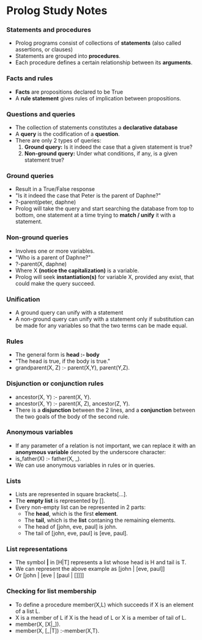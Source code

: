 # Prolog Study Notes

### Statements and procedures
- Prolog programs consist of collections of **statements** (also called assertions, or clauses)
- Statements are grouped into **procedures**. 
- Each procedure defines a certain relationship between its **arguments**.


### Facts and rules
- **Facts** are propositions declared to be True
- A **rule statement** gives rules of implication between propositions.

### Questions and queries
- The collection of statements constitutes a **declarative database**
- A **query** is the codification of a **question**.
- There are only 2 types of queries:
  1. **Ground query:** Is it indeed the case that a given statement is true?
  2. **Non-ground query:** Under what conditions, if any, is a given statement true?


### Ground queries
- Result in a True/False response
- "Is it indeed the case that Peter is the parent of Daphne?"
- ?-parent(peter, daphne)
- Prolog will take the query and start searching the database from top to bottom, one statement at a time trying to **match / unify** it with a statement.


### Non-ground queries
- Involves one or more variables.
- "Who is a parent of Daphne?"
- ?-parent(X, daphne)
- Where X **(notice the capitalization)** is a variable.
- Prolog will seek **instantiation(s)** for variable X, provided any exist, that could make the query succeed.


### Unification
- A ground query can unify with a statement
- A non-ground query can unify with a statement only if substitution can be made for any variables so that the two terms can be made equal.


### Rules
- The general form is **head :- body**
- "The head is true, if the body is true."
- grandparent(X, Z) :- parent(X,Y), parent(Y,Z).


### Disjunction or conjunction rules
- ancestor(X, Y) :- parent(X, Y).
- ancestor(X, Y) :- parent(X, Z), ancestor(Z, Y).
- There is a **disjunction** between the 2 lines, and a **conjunction** between the two goals of the body of the second rule.


### Anonymous variables
- If any parameter of a relation is not important, we can replace it with an **anonymous variable** denoted by the underscore character:
- is_father(X) :- father(X, _).
- We can use anonymous variables in rules or in queries.


### Lists
- Lists are represented in square brackets[...].
- The **empty list** is represented by [].
- Every non-empty list can be represented in 2 parts:
  - The **head**, which is the first **element**.
  - The **tail**, which is the **list** contaning the remaining elements.
  - The head of [john, eve, paul] is john.
  - The tail of [john, eve, paul] is [eve, paul].


### List representations
- The symbol **|** in [H|T] represents a list whose head is H and tail is T.
- We can represent the above example as [john | [eve, paul]]
- Or [john | [eve | [paul | []]]]


### Checking for list membership
- To define a procedure member(X,L) which succeeds if X is an element of a list L.
- X is a member of L if X is the head of L or X is a member of tail of L.
- member(X, [X|\_]).
- member(X, [\_|T]) :-member(X,T).
